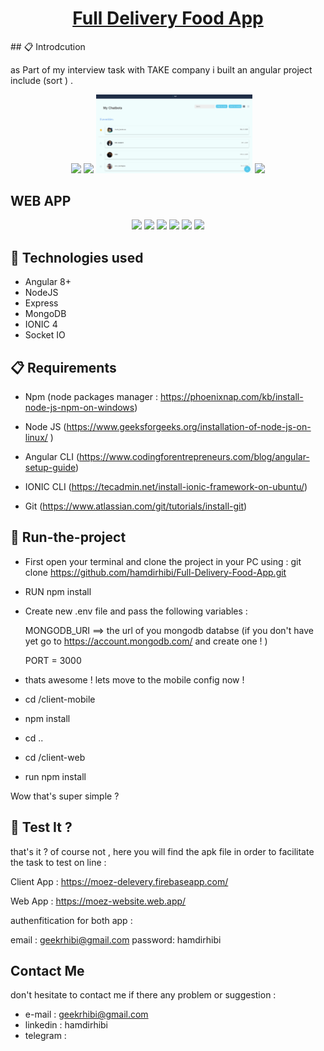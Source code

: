 <h1 align="center">
  <a href="https://www.wish.com/">
     Full Delivery Food App

  </a>
</h1>
## 📋 Introdcution

<p> as Part of my interview task with TAKE company i built an angular project include (sort ) .</p>
 

<div align="center">
  <img src="./src/assets/images/login.png" width="220" />
  <img src="./src/assets/images/home.png" width="250" />
  <img src="./src/assets/images/home2.png" width="250" />
  <img src="./src/assets/images/signup.png" width="220" />
</div>

## WEB APP

<div style="text-align: center;">
  <img src="./assets/images/home_website.png"/>
  <img src="./assets/images/products.png"/>
  <img src="./assets/images/categories.png"/>
  <img src="./assets/images/historic.png"/>
  <img src="./assets/images/view_order.png"/>
  <img src="./assets/images/login2.png"/>

</div>


## 🎉 Technologies used 

- Angular 8+
- NodeJS
- Express 
- MongoDB
- IONIC 4 
- Socket IO



## 📋 Requirements 

- Npm (node packages manager : https://phoenixnap.com/kb/install-node-js-npm-on-windows) 

- Node JS (https://www.geeksforgeeks.org/installation-of-node-js-on-linux/ ) 

- Angular CLI (https://www.codingforentrepreneurs.com/blog/angular-setup-guide) 

- IONIC CLI (https://tecadmin.net/install-ionic-framework-on-ubuntu/) 

- Git  (https://www.atlassian.com/git/tutorials/install-git) 

## 📖 Run-the-project

- First open your terminal and clone the project in your PC using : git clone https://github.com/hamdirhibi/Full-Delivery-Food-App.git

- RUN npm install 

- Create new .env file and pass the following variables : 
  
  MONGODB_URI ==> the url of you mongodb databse (if you don't have yet go to https://account.mongodb.com/ and create one ! ) 
  
  PORT = 3000
  
- thats awesome ! lets move to the mobile config now ! 

- cd /client-mobile

- npm install 

- cd .. 

- cd /client-web

- run npm install 

Wow that's  super simple ? 


## 🚀 Test It ? 

that's it ? of course not , here you will find the apk file in order to facilitate the task to test on line   : 


Client App : https://moez-delevery.firebaseapp.com/


Web App : https://moez-website.web.app/


authenfitication for both app : 

email : geekrhibi@gmail.com
password: hamdirhibi


##  Contact Me

don't hesitate to contact me if there any problem or suggestion :
- e-mail : geekrhibi@gmail.com
- linkedin : hamdirhibi
- telegram : 

